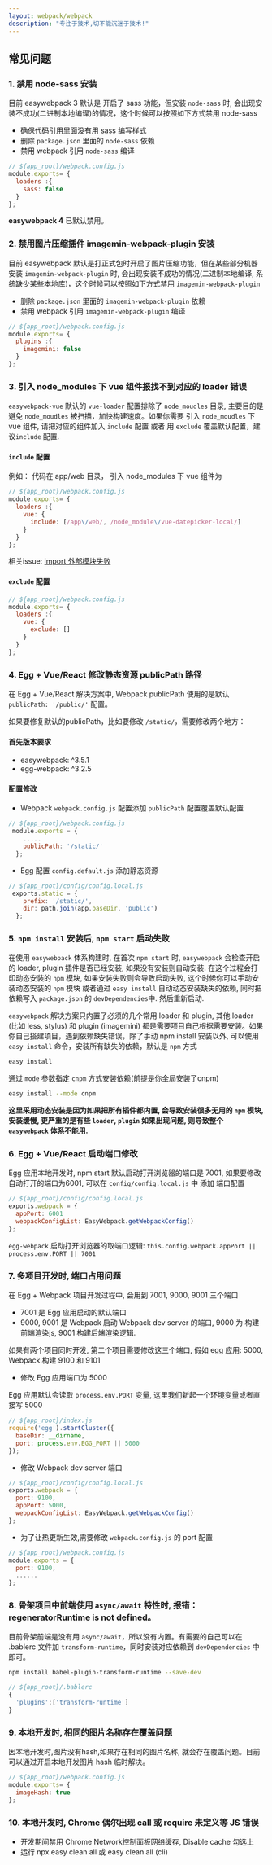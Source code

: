 ```yaml
---
layout: webpack/webpack
description: "专注于技术,切不能沉迷于技术!"
---
```



## 常见问题

### 1. 禁用 node-sass 安装

目前 easywebpack 3 默认是 开启了 sass 功能，但安装 `node-sass` 时, 会出现安装不成功(二进制本地编译)的情况，这个时候可以按照如下方式禁用 node-sass

- 确保代码引用里面没有用 sass 编写样式
- 删除 `package.json` 里面的  `node-sass` 依赖
- 禁用 webpack 引用 `node-sass` 编译

```js
// ${app_root}/webpack.config.js
module.exports= {
  loaders :{
    sass: false
  }
};
```

**easywebpack 4** 已默认禁用。

### 2. 禁用图片压缩插件 imagemin-webpack-plugin 安装

目前 easywebpack 默认是打正式包时开启了图片压缩功能，但在某些部分机器安装 `imagemin-webpack-plugin` 时, 会出现安装不成功的情况(二进制本地编译, 系统缺少某些本地库)，这个时候可以按照如下方式禁用 `imagemin-webpack-plugin`

- 删除 `package.json` 里面的  `imagemin-webpack-plugin` 依赖
- 禁用 webpack 引用 `imagemin-webpack-plugin` 编译

```js
// ${app_root}/webpack.config.js
module.exports= {
  plugins :{
    imagemini: false
  }
};
```


### 3. 引入 node_modules 下 vue 组件报找不到对应的 loader 错误

`easywebpack-vue` 默认的 `vue-loader` 配置排除了 `node_moudles` 目录, 主要目的是避免 `node_moudles` 被扫描，加快构建速度。如果你需要 引入 `node_moudles` 下 vue 组件, 请把对应的组件加入 `include` 配置 或者 用 `exclude` 覆盖默认配置，建议`include` 配置.


#### `include` 配置

例如： 代码在 app/web 目录，  引入 node_modules 下 vue 组件为

```js
// ${app_root}/webpack.config.js
module.exports= {
  loaders :{
    vue: {
      include: [/app\/web/, /node_module\/vue-datepicker-local/]
    }
  }
};
```

相关issue: [import 外部模块失败](https://github.com/hubcarl/egg-vue-webpack-boilerplate/issues/53)

#### `exclude` 配置

```js
// ${app_root}/webpack.config.js
module.exports= {
  loaders :{
    vue: {
      exclude: []
    }
  }
};
```

### 4. Egg + Vue/React 修改静态资源 publicPath 路径

在 Egg + Vue/React 解决方案中, Webpack publicPath 使用的是默认 `publicPath: '/public/'` 配置。


如果要修复默认的publicPath，比如要修改 `/static/`，需要修改两个地方：


#### 首先版本要求

- easywebpack: ^3.5.1
- egg-webpack: ^3.2.5

#### 配置修改

- Webpack `webpack.config.js` 配置添加 `publicPath` 配置覆盖默认配置

```js
// ${app_root}/webpack.config.js
 module.exports = {
    .....
    publicPath: '/static/' 
  };
```

- Egg 配置 `config.default.js` 添加静态资源

```js
// ${app_root}/config/config.local.js
 exports.static = {
    prefix: '/static/',
    dir: path.join(app.baseDir, 'public')
  };
```


### 5. `npm install` 安装后, `npm start` 启动失败

在使用 `easywebpack` 体系构建时, 在首次 `npm start` 时, `easywebpack` 会检查开启的 loader, plugin 插件是否已经安装, 如果没有安装则自动安装.
在这个过程会打印动态安装的 `npm` 模块, 如果安装失败则会导致启动失败, 这个时候你可以手动安装动态安装的 `npm` 模块 或者通过 `easy install` 自动动态安装缺失的依赖, 同时把依赖写入 `package.json` 的 `devDependencies`中. 
然后重新启动. 


`easywebpack` 解决方案只内置了必须的几个常用 loader 和 plugin, 其他 loader (比如 less, stylus) 和 plugin (imagemini) 都是需要项目自己根据需要安装。如果你自己搭建项目，遇到依赖缺失错误，除了手动 npm install 安装以外, 可以使用 `easy install` 命令，安装所有缺失的依赖，默认是 `npm` 方式

```bash
easy install
```

通过 `mode` 参数指定 `cnpm` 方式安装依赖(前提是你全局安装了cnpm)

```bash
easy install --mode cnpm
```

**这里采用动态安装是因为如果把所有插件都内置, 会导致安装很多无用的 `npm` 模块, 安装缓慢, 更严重的是有些 `loader`, `plugin` 如果出现问题, 则导致整个 `easywebpack` 体系不能用.**


### 6. Egg + Vue/React 启动端口修改

Egg 应用本地开发时, npm start 默认启动打开浏览器的端口是 7001, 如果要修改自动打开的端口为6001, 可以在 `config/config.local.js` 中 添加 端口配置

 
```js
// ${app_root}/config/config.local.js
exports.webpack = {
  appPort: 6001
  webpackConfigList: EasyWebpack.getWebpackConfig()
};
```

`egg-webpack` 启动打开浏览器的取端口逻辑: `this.config.webpack.appPort || process.env.PORT || 7001`


### 7. 多项目开发时, 端口占用问题

在 Egg + Webpack 项目开发过程中, 会用到 7001, 9000, 9001 三个端口

- 7001 是 Egg 应用启动的默认端口
- 9000, 9001 是 Webpack 启动 Webpack dev server 的端口, 9000 为 构建前端渲染js, 9001 构建后端渲染逻辑.

如果有两个项目同时开发, 第二个项目需要修改这三个端口, 假如 egg 应用: 5000,  Webpack 构建 9100 和 9101

- 修改 Egg 应用端口为 5000

Egg 应用默认会读取  `process.env.PORT` 变量, 这里我们新起一个环境变量或者直接写 5000

```js
// ${app_root}/index.js
require('egg').startCluster({
  baseDir: __dirname,
  port: process.env.EGG_PORT || 5000
});
```

- 修改 Webpack dev server 端口

```js
// ${app_root}/config/config.local.js
exports.webpack = {
  port: 9100, 
  appPort: 5000,
  webpackConfigList: EasyWebpack.getWebpackConfig()
};
```

- 为了让热更新生效,需要修改 `webpack.config.js` 的 port 配置

```js
// ${app_root}/webpack.config.js
module.exports = {
  port: 9100, 
  ......
};
```

### 8. 骨架项目中前端使用 `async/await` 特性时, 报错：regeneratorRuntime is not defined。

目前骨架前端是没有用 `async/await`，所以没有内置。有需要的自己可以在 .bablerc 文件加 `transform-runtime`，同时安装对应依赖到 `devDependencies` 中即可。

```bash
npm install babel-plugin-transform-runtime --save-dev
```

```js
// ${app_root}/.bablerc
{
  'plugins':['transform-runtime']
}
```

### 9. 本地开发时, 相同的图片名称存在覆盖问题

因本地开发时,图片没有hash,如果存在相同的图片名称, 就会存在覆盖问题。目前可以通过开启本地开发图片 hash 临时解决。

```js
// ${app_root}/webpack.config.js
module.exports= {
  imageHash: true
};
```

### 10. 本地开发时, Chrome 偶尔出现 call 或 require 未定义等 JS 错误

- 开发期间禁用 Chrome Network控制面板网络缓存, Disable cache 勾选上
- 运行 npx easy clean all 或 easy clean all (cli)




